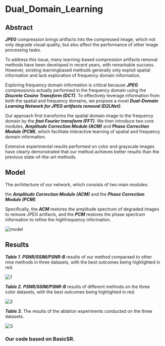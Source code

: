 # Dual_Domain_Learning

## Abstract

***JPEG*** compression brings artifacts into the compressed image, which not only degrade visual quality, but also affect the performance of other image processing tasks. 

To address this issue, many learning-based compression artifacts removal methods have been developed in recent years, with remarkable success. However, existing learningbased methods generally only exploit spatial information and lack exploration of frequency domain information. 

Exploring frequency domain information is critical because ***JPEG*** compressionis actually performed in the frequency domain using the ***Discrete Cosine Transform (DCT)***. To effectively leverage information from both the spatial and frequency domains, we propose a novel ***Dual-Domain Learning Network for JPEG artifacts removal (D2LNet)***. 

Our approach first transforms the spatial domain image to the frequency domain by the ***fast Fourier transform (FFT)***. We then introduce two core modules, ***Amplitude Correction Module (ACM)*** and ***Phase Correction Module (PCM)***, which facilitate interactive learning of spatial and frequency domain information. 

Extensive experimental results performed on color and grayscale images have clearly demonstrated that our method achieves better results than the previous state-of-the-art methods. 

## Model

The architecture of our network, which consists of two main modules: 
  
the ***Amplitude Correction Module (ACM)*** and the ***Phase Correction Module (PCM)***.
  
Specifically, the ***ACM*** restores the amplitude spectrum of degraded images to remove JPEG artifacts, and the ***PCM*** restores the phase spectrum information to refine the highfrequency information.

![model](https://github.com/YeunkSuzy/Dual_Domain_Learning/assets/113883547/39d67d15-8bec-4e38-929e-37c350bfe621)

## Results

___Table 1___. ***PSNR/SSIM/PSNR-B*** results of our method comparaed to other nine methods in three datasets, with the best outcomes being highlighted in red.

![1](https://github.com/YeunkSuzy/Dual_Domain_Learning/assets/113883547/e439d374-b39d-488a-ac5d-01ef0e3ede5e)

___Table 2___. ***PSNR/SSIM/PSNR-B*** results of different methods on the three color datasets, with the best outcomes being highlighted in red.

![2](https://github.com/YeunkSuzy/Dual_Domain_Learning/assets/113883547/2a5fe5d6-1fb1-496f-b1db-be0fc47f55d5)

___Table 3___. The results of the ablation experiments conducted on the three datasets.

![3](https://github.com/YeunkSuzy/Dual_Domain_Learning/assets/113883547/59db89e0-260c-448b-be12-eae7c21d9e8e)

### Our code based on BasicSR.
